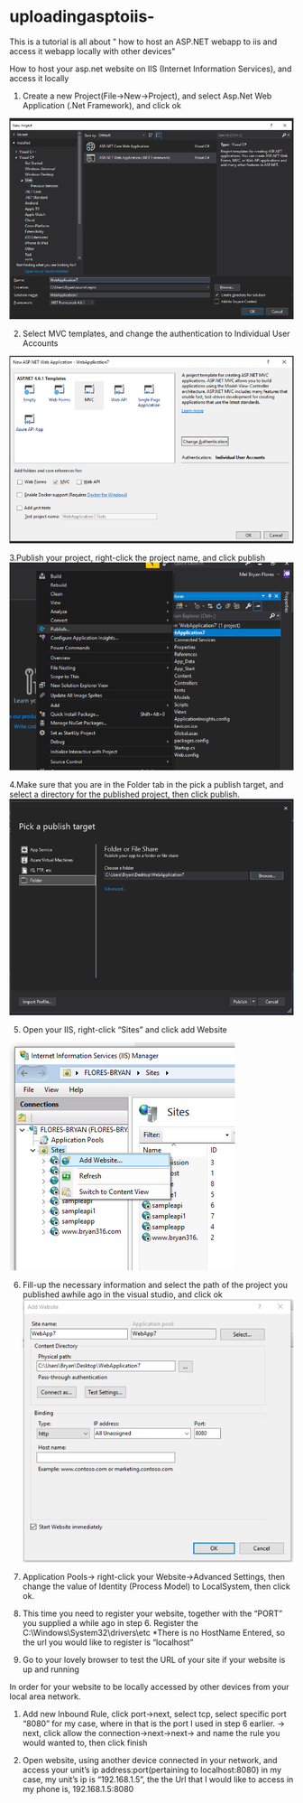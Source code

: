 # uploadingasptoiis-
This is a tutorial is all about " how to host an ASP.NET webapp to iis and access it webapp locally with other devices"



How to host your asp.net website on IIS (Internet Information Services), and access it locally
1.	Create a new Project(File->New->Project), and select Asp.Net Web Application (.Net Framework), and click ok

 ![alt text](https://github.com/mbflores/uploadingasptoiis-/blob/master/images/1.png)

2.	Select MVC templates, and change the authentication to Individual User Accounts

![alt text](https://github.com/mbflores/uploadingasptoiis-/blob/master/images/2.png)









3.Publish your project, right-click the project name, and click publish
 ![alt text](https://github.com/mbflores/uploadingasptoiis-/blob/master/images/3.png)
 
 
4.Make sure that you are in the Folder tab in the pick a publish target, and select a directory for the published project, then click publish.
 ![alt text](https://github.com/mbflores/uploadingasptoiis-/blob/master/images/4.png)
 
 
5. Open your IIS, right-click “Sites” and click add Website


![alt text](https://github.com/mbflores/uploadingasptoiis-/blob/master/images/5.png)



6. Fill-up the necessary information and select the path of the project you published awhile ago in the visual studio, and click ok
![alt text](https://github.com/mbflores/uploadingasptoiis-/blob/master/images/6.png)












7. Application Pools-> right-click your Website->Advanced Settings, then change the value of Identity (Process Model) to LocalSystem, then click ok.

 











8. This time you need to register your website, together with the “PORT” you supplied a while ago in step 6.
Register the C:\Windows\System32\drivers\etc 
*There is no HostName Entered, so the url you would like to register is “localhost”

 









9. Go to your lovely browser to test the URL of your site if your website is up and running
 
















In order for your website to be locally accessed by other devices from your local area network.
 

1.	Add new Inbound Rule, click port->next, select tcp, select specific port “8080” for my case, where in that is the port I used in step 6 earlier. -> next, click allow the connection->next->next-> and name the rule you would wanted to, then click finish

 
2.	Open website, using another device connected in your network, and access  your unit’s ip address:port(pertaining to localhost:8080) in my case, my unit’s ip is “192.168.1.5”, the the Url that I would like to access in my phone is, 192.168.1.5:8080

